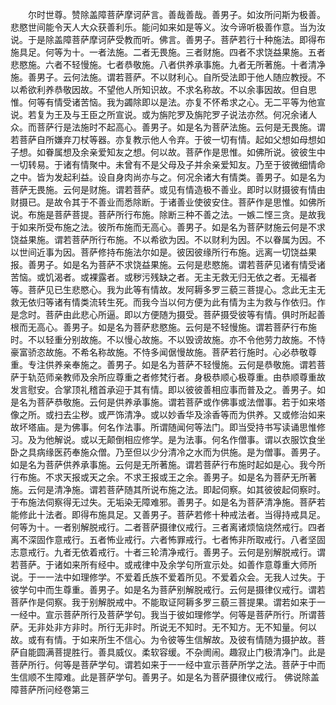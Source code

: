 <!-- { "loadSidebar": true } -->
　　尔时世尊。赞除盖障菩萨摩诃萨言。善哉善哉。善男子。如汝所问斯为极善。悲愍世间能令天人大众获善利乐。能问如来如是等义。汝今谛听极善作意。当为汝说。于是除盖障菩萨摩诃萨受教而听。佛言。善男子。菩萨若行十种施法。即得布施具足。何等为十。一者法施。二者无畏施。三者财施。四者不求饶益果施。五者悲愍施。六者不轻慢施。七者恭敬施。八者供养承事施。九者无所著施。十者清净施。善男子。云何法施。谓若菩萨。不以财利心。自所受法即于他人随应教授。不以希欲利养恭敬因故。不望他人所知识故。不求名称故。不以余事因故。但自思惟。何等有情受诸苦恼。我为蠲除即以是法。亦复不怀希求之心。无二平等为他宣说。若复为王及与王臣之所宣说。或为旃陀罗及旃陀罗子说法亦然。何况余诸人众。而菩萨行是法施时不起高心。善男子。如是名为菩萨法施。云何是无畏施。谓若菩萨自所嫌弃刀杖等器。亦复教示他人令弃。于彼一切有情。起如父想如母想如子想。如眷属想及余亲爱知友之想。何以故。菩萨作是思惟。如佛所说。彼彼生中一切转易。于诸有情聚中。未曾有不是父母及子并余亲爱知友。乃至于彼微细情命之中。皆为发起利益。设自身肉尚亦与之。何况余诸大有情类。善男子。如是名为菩萨无畏施。云何是财施。谓若菩萨。或见有情造极不善业。即时以财摄彼有情由财摄已。是故令其于不善业而悉除断。于诸善业使彼安住。菩萨作是思惟。如佛所说。布施是菩萨菩提。菩萨所行布施。除断三种不善之法。一嫉二悭三贪。是故我于如来所受布施之法。彼所布施而无高心。善男子。如是名为菩萨财施云何是不求饶益果施。谓若菩萨所行布施。不以希欲为因。不以财利为因。不以眷属为因。不以世间近事为因。菩萨修持布施法尔如是。彼因彼缘所行布施。远离一切饶益果报。善男子。如是名为菩萨不求饶益果施。云何是悲愍施。谓若菩萨见诸有情受诸苦恼。或饥渴者。或裸露者。或秽污残缺之者。无主无救无归无依之者。无福者等。菩萨见已生悲愍心。我为此等有情故。发阿耨多罗三藐三菩提心。念此无主无救无依归等诸有情类流转生死。而我今当以何方便为此有情为主为救与作依归。作是念时。菩萨由此悲心所逼。即以方便随为摄受。菩萨摄受彼等有情。俱时所起善根而无高心。善男子。如是名为菩萨悲愍施。云何是不轻慢施。谓若菩萨行布施时。不以轻重分别故施。不以慢心故施。不以毁谤故施。亦不令他劳力故施。不恃豪富骄恣故施。不希名称故施。不恃多闻倨慢故施。菩萨若行施时。心必恭敬尊重。专注供养亲奉施之。善男子。如是名为菩萨不轻慢施。云何是恭敬施。谓若菩萨于轨范师亲教师及余所应尊重之者修梵行者。身极恭顺心极尊重。由恭顺尊重故发言慰安。合掌顶礼稽首承迎于其有情。即以彼彼善相应事而普及之。善男子。如是名为菩萨恭敬施。云何是供养承事施。谓若菩萨或作佛事或法僧事。若于如来塔像之所。或扫去尘秽。或严饰清净。或以妙香华及涂香等而为供养。又或修治如来故坏塔庙。是为佛事。何名作法事。所谓随闻何等法门。即当受持书写读诵思惟修习。及为他解说。或以无颠倒相应修学。是为法事。何名作僧事。谓以衣服饮食坐卧之具病缘医药奉施众僧。乃至但以少分清冷之水而为供施。是为僧事。善男子。如是名为菩萨供养承事施。云何是无所著施。谓若菩萨行布施时起如是心。我今所行布施。不求天报或天之余。不求王报或王之余。善男子。如是名为菩萨无所著施。云何是清净施。谓若菩萨随其所说布施之法。即起伺察。如其彼彼起伺察时。于布施法伺察得无过失。无垢染无障难邪。善男子。如是名为菩萨清净施。菩萨若能修此十法者。即得布施具足。又善男子。菩萨若修十种戒法者。当得持戒具足。何等为十。一者别解脱戒行。二者菩萨摄律仪戒行。三者离诸烦恼烧然戒行。四者离不深固作意戒行。五者怖业戒行。六者怖罪戒行。七者怖非所取戒行。八者坚固志意戒行。九者无依着戒行。十者三轮清净戒行。善男子。云何是别解脱戒行。谓若菩萨。于诸如来所有经中。或戒律中及余学句所宣示处。如善作意尊重大师所说。于一一法中如理修学。不爱着氏族不爱着所见。不爱着众会。无我人过失。于彼学句中而生尊重。善男子。如是名为菩萨别解脱戒行。云何是摄律仪戒行。谓若菩萨作是伺察。我于别解脱戒中。不能取证阿耨多罗三藐三菩提果。谓若如来于一一经中。宣示菩萨所行及菩萨学句。我当于彼如理修学。何等是菩萨所行。所谓菩萨。无非处非方非时。所行无非时。所说无不知时。无不知方。无不知量。何以故。或有有情。于如来所生不信心。为令彼等生信解故。及彼有情随为摄护故。菩萨自能圆满菩提胜行。善具威仪。柔软容缓。不杂阓闹。趣寂止门极清净门。此是菩萨所行。何等是菩萨学句。谓若如来于一一经中宣示菩萨所学之法。菩萨于中而生信顺不生障难。此是菩萨学句。善男子。如是名为菩萨摄律仪戒行。
佛说除盖障菩萨所问经卷第三
